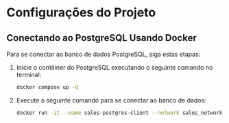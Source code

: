 # Configurações do Projeto

## Conectando ao PostgreSQL Usando Docker

Para se conectar ao banco de dados PostgreSQL, siga estas etapas:

1. Inicie o contêiner do PostgreSQL executando o seguinte comando no terminal:

   ```bash
   docker compose up -d
   ```

2. Execute o seguinte comando para se conectar ao banco de dados:

   ```bash
   docker run -it --name sales-postgres-client --network sales_network --rm postgres:latest psql -h sales_postgres -U rviana -d sales_db
   ```
